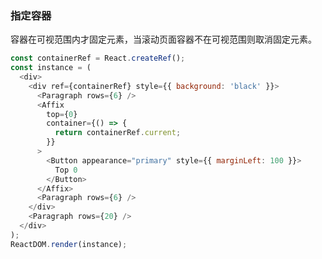 ### 指定容器

容器在可视范围内才固定元素，当滚动页面容器不在可视范围则取消固定元素。

<!--start-code-->

```js
const containerRef = React.createRef();
const instance = (
  <div>
    <div ref={containerRef} style={{ background: 'black' }}>
      <Paragraph rows={6} />
      <Affix
        top={0}
        container={() => {
          return containerRef.current;
        }}
      >
        <Button appearance="primary" style={{ marginLeft: 100 }}>
          Top 0
        </Button>
      </Affix>
      <Paragraph rows={6} />
    </div>
    <Paragraph rows={20} />
  </div>
);
ReactDOM.render(instance);
```

<!--end-code-->
